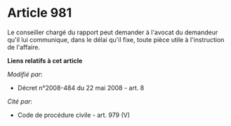 # Article 981

Le conseiller chargé du rapport peut demander à l'avocat du demandeur qu'il lui communique, dans le délai qu'il fixe, toute
pièce utile à l'instruction de l'affaire.

**Liens relatifs à cet article**

_Modifié par_:

  - Décret n°2008-484 du 22 mai 2008 - art. 8

_Cité par_:

  - Code de procédure civile - art. 979 (V)

